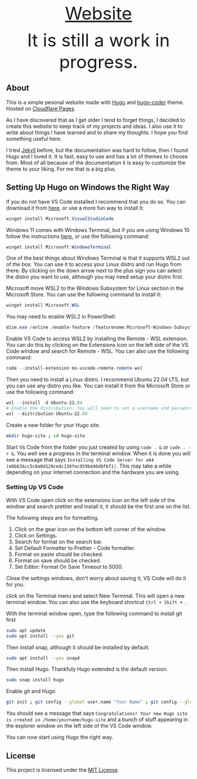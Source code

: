 <p align=center><font size=24px>
    <a href="https://blackstewie.com">Website</a>
</font></p>
<p align=center><font size=10px>It is still a work in progress.</font></p>

## About
This is a simple pesonal website made with [Hugo](https://gohugo.io/) and [hugo-coder](https://github.com/luizdepra/hugo-coder) theme. Hosted on [Cloudflare Pages](https://pages.cloudflare.com/).

As I have discovered that as I get older I tend to forget things, I decided to create this website to keep track of my projects and ideas. I also use it to write about things I have learned and to share my thoughts. I hope you find something useful here.

I tried [Jekyll](http://jekyllrb.com) before, but the documentation was hard to follow, then I found Hugo and I loved it. It is fast, easy to use and has a lot of themes to choose from. Most of all because of the documentation it is easy to customize the theme to your liking. For me that is a big plus.

## Setting Up Hugo on Windows the Right Way

If you do not have VS Code installed I recommend that you do so. You can download it from [here](https://code.visualstudio.com/), or use a more fun way to install it:

```powershell
winget install Microsoft.VisualStudioCode
```

Windows 11 comes with Windows Terminal, but if you are using Windows 10 follow the instructions [here](https://docs.microsoft.com/en-us/windows/terminal/get-started), or use the following command:

```powershell
winget install Microsoft.WindowsTerminal
```

One of the best things about Windows Terminal is that it supports WSL2 out of the box. You can use it to access your Linux distro and run Hugo from there. By clicking on the down arrow next to the plus sign you can select the distro you want to use, although you may need setup your distro first.

Microsoft move WSL2 to the Windows Subsystem for Linux section in the Microsoft Store. You can use the following command to install it:

```powershell
winget install Microsoft.WSL
```

You may need to enable WSL2 in PowerShell:

```powershell
dism.exe /online /enable-feature /featurename:Microsoft-Windows-Subsystem-Linux /all /norestart
```

Enable VS Code to access WSL2 by installing the Remote - WSL extension. You can do this by clicking on the Extensions icon on the left side of the VS Code window and search for Remote - WSL. You can also use the following command:

```powershell
code --install-extension ms-vscode-remote.remote-wsl
```

Then you need to install a Linux distro. I recommend Ubuntu 22.04 LTS, but you can use any distro you like. You can install it from the Microsoft Store or use the following command:

```powershell
wsl --install -d Ubuntu-22.04
# Enable the distribution: You will need to set a username and password.
wsl --distribution Ubuntu-22.04
```

Create a new folder for your Hugo site.

```bash
mkdir hugo-site ; cd hugo-site
```

Start Vs Code from the folder you just created by using `code . &` or `code . -r &`. You well see a progress in the terminal window. When it is done you will see a message that says `Installing VS Code Server for x64 (e6b636cc5c0a0d129ce4c150fec959b446d0f6f1)`. This may take a while depending on your internet connection and the hardware you are using.

### Setting Up VS Code

With VS Code open click on the extensions icon on the left side of the window and search prettier and install it, it should be the first one on the list.

The following steps are for formatting.

1. Click on the gear icon on the bottom left corner of the window.
2. Click on Settings.
3. Search for format on the search bar.
4. Set Default Formatter to Prettier - Code formatter.
5. Format on paste should be checked.
6. Format on save should be checked.
7. Set Editor: Format On Save Timeout to 5000.

Close the settings windows, don't worry about saving it, VS Code will do it for you.

click on the Terminal menu and select New Terminal. This will open a new terminal window. You can also use the keyboard shortcut `Ctrl + Shift + `.

With the terminal window open, type the following command to install git first

```bash
sudo apt update
sudo apt install --yes git
```

Then install snap, although it should be installed by default.

```bash
sudo apt install --yes snapd
```

Then install Hugo. Thankfuly Hugo extended is the default version.

```bash
sudo snap install hugo
```

Enable git and Hugo.

```bash
git init ; git config --global user.name "Your Name" ; git config --global user.email " ; hugo new site . --force
```

You should see a message that says `Congratulations! Your new Hugo site is created in /home/yourname/hugo-site` and a bunch of stuff appearing in the explorer window on the left side of the VS Code window.

You can now start using Hugo the right way.

## License

This project is licensed under the [MIT License](LICENSE).
